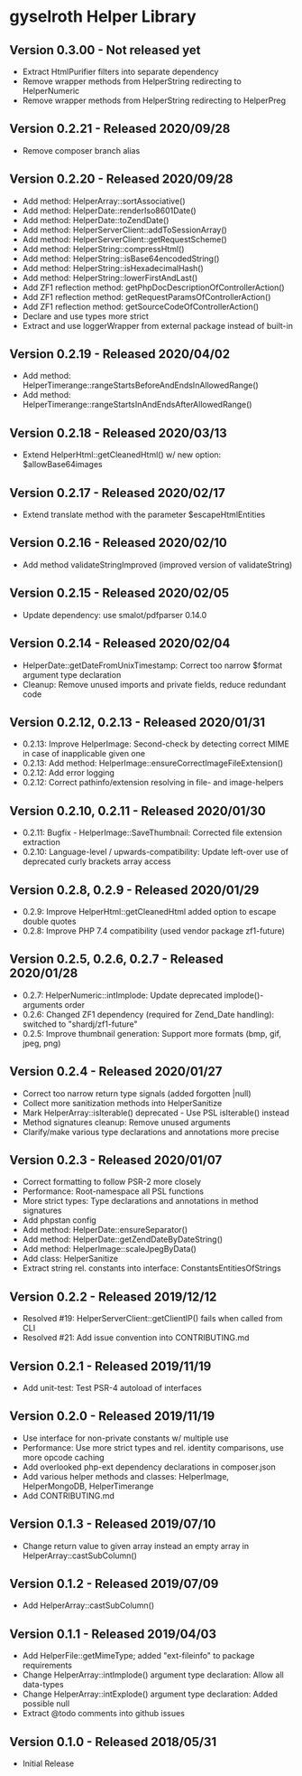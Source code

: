gyselroth Helper Library
========================

Version 0.3.00 - Not released yet
---------------------------------
* Extract HtmlPurifier filters into separate dependency
* Remove wrapper methods from HelperString redirecting to HelperNumeric 
* Remove wrapper methods from HelperString redirecting to HelperPreg 

Version 0.2.21 - Released 2020/09/28
------------------------------------
* Remove composer branch alias

Version 0.2.20 - Released 2020/09/28
------------------------------------
* Add method: HelperArray::sortAssociative()
* Add method: HelperDate::renderIso8601Date()
* Add method: HelperDate::toZendDate()
* Add method: HelperServerClient::addToSessionArray()
* Add method: HelperServerClient::getRequestScheme()
* Add method: HelperString::compressHtml()
* Add method: HelperString::isBase64encodedString()
* Add method: HelperString::isHexadecimalHash()
* Add method: HelperString::lowerFirstAndLast()
* Add ZF1 reflection method: getPhpDocDescriptionOfControllerAction()
* Add ZF1 reflection method: getRequestParamsOfControllerAction()
* Add ZF1 reflection method: getSourceCodeOfControllerAction()
* Declare and use types more strict
* Extract and use loggerWrapper from external package instead of built-in

Version 0.2.19 - Released 2020/04/02
------------------------------------
* Add method: HelperTimerange::rangeStartsBeforeAndEndsInAllowedRange()
* Add method: HelperTimerange::rangeStartsInAndEndsAfterAllowedRange()

Version 0.2.18 - Released 2020/03/13
------------------------------------
* Extend HelperHtml::getCleanedHtml() w/ new option: $allowBase64images

Version 0.2.17 - Released 2020/02/17
------------------------------------
* Extend translate method with the parameter $escapeHtmlEntities

Version 0.2.16 - Released 2020/02/10
------------------------------------
* Add method validateStringImproved (improved version of validateString)

Version 0.2.15 - Released 2020/02/05
------------------------------------
* Update dependency: use smalot/pdfparser 0.14.0

Version 0.2.14 - Released 2020/02/04
------------------------------------
* HelperDate::getDateFromUnixTimestamp: Correct too narrow $format argument type declaration 
* Cleanup: Remove unused imports and private fields, reduce redundant code

Version 0.2.12, 0.2.13 - Released 2020/01/31
--------------------------------------------
* 0.2.13: Improve HelperImage: Second-check by detecting correct MIME in case of inapplicable given one
* 0.2.13: Add method: HelperImage::ensureCorrectImageFileExtension()
* 0.2.12: Add error logging 
* 0.2.12: Correct pathinfo/extension resolving in file- and image-helpers 

Version 0.2.10, 0.2.11 - Released 2020/01/30
--------------------------------------------
* 0.2.11: Bugfix - HelperImage::SaveThumbnail: Corrected file extension extraction
* 0.2.10: Language-level / upwards-compatibility: Update left-over use of deprecated curly brackets array access

Version 0.2.8, 0.2.9 - Released 2020/01/29
------------------------------------------
* 0.2.9: Improve HelperHtml::getCleanedHtml added option to escape double quotes
* 0.2.8: Improve PHP 7.4 compatibility (used vendor package zf1-future)

Version 0.2.5, 0.2.6, 0.2.7 - Released 2020/01/28
-------------------------------------------------
* 0.2.7: HelperNumeric::intImplode: Update deprecated implode()-arguments order  
* 0.2.6: Changed ZF1 dependency (required for Zend_Date handling): switched to "shardj/zf1-future"  
* 0.2.5: Improve thumbnail generation: Support more formats (bmp, gif, jpeg, png)

Version 0.2.4 - Released 2020/01/27
-----------------------------------
* Correct too narrow return type signals (added forgotten |null)
* Collect more sanitization methods into HelperSanitize 
* Mark HelperArray::isIterable() deprecated - Use PSL isIterable() instead
* Method signatures cleanup: Remove unused arguments
* Clarify/make various type declarations and annotations more precise

Version 0.2.3 - Released 2020/01/07
-----------------------------------
* Correct formatting to follow PSR-2 more closely
* Performance: Root-namespace all PSL functions 
* More strict types: Type declarations and annotations in method signatures 
* Add phpstan config
* Add method: HelperDate::ensureSeparator() 
* Add method: HelperDate::getZendDateByDateString() 
* Add method: HelperImage::scaleJpegByData() 
* Add class: HelperSanitize
* Extract string rel. constants into interface: ConstantsEntitiesOfStrings

Version 0.2.2 - Released 2019/12/12
-----------------------------------
* Resolved #19: HelperServerClient::getClientIP() fails when called from CLI 
* Resolved #21: Add issue convention into CONTRIBUTING.md 

Version 0.2.1 - Released 2019/11/19
-----------------------------------
* Add unit-test: Test PSR-4 autoload of interfaces

Version 0.2.0 - Released 2019/11/19
--------------------------------
* Use interface for non-private constants w/ multiple use
* Performance: Use more strict types and rel. identity comparisons, use more opcode caching
* Add overlooked php-ext dependency declarations in composer.json
* Add various helper methods and classes: HelperImage, HelperMongoDB, HelperTimerange  
* Add CONTRIBUTING.md
 
Version 0.1.3 - Released 2019/07/10
-----------------------------------
* Change return value to given array instead an empty array in HelperArray::castSubColumn()

Version 0.1.2 - Released 2019/07/09 
-----------------------------------
* Add HelperArray::castSubColumn()

Version 0.1.1 - Released 2019/04/03 
-----------------------------------
* Add HelperFile::getMimeType; added "ext-fileinfo" to package requirements
* Change HelperArray::intImplode() argument type declaration: Allow all data-types 
* Change HelperArray::intExplode() argument type declaration: Added possible null
* Extract @todo comments into github issues

Version 0.1.0 - Released 2018/05/31 
-----------------------------------
* Initial Release
